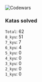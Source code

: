 ![Codewars](https://www.codewars.com/users/PheRum/badges/large)

### Katas solved

`Total`: 62 \
`8_kyu`: 51 \
`7_kyu`: 7 \
`6_kyu`: 4 \
`5_kyu`: 0 \
`4_kyu`: 0 \
`3_kyu`: 0 \
`2_kyu`: 0 \
`1_kyu`: 0
